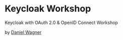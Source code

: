 # Keycloak Workshop
Keycloak with OAuth 2.0 & OpenID Connect Workshop

by [Daniel Wagner](https://github.com/danielwagn3r)
